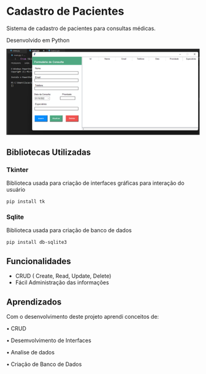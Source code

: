 
# Cadastro de Pacientes 

Sistema de cadastro de pacientes para consultas médicas.

Desenvolvido em Python

![Fotos Programa](https://github.com/LuckasDuarte/cadastro_python/blob/master/Foto_Cadastro_Python.png)

## Bibliotecas Utilizadas

### Tkinter

Biblioteca usada para criação de interfaces gráficas para interação do usuário

```http
pip install tk
```

### Sqlite

Biblioteca usada para criação de banco de dados 

```http
pip install db-sqlite3
```

## Funcionalidades

 - CRUD ( Create, Read, Update, Delete)
 - Fácil Administração das informações



## Aprendizados

Com o desenvolvimento deste projeto aprendi conceitos de:

• CRUD

• Desemvolvimento de Interfaces

• Analise de dados

• Criação de Banco de Dados


